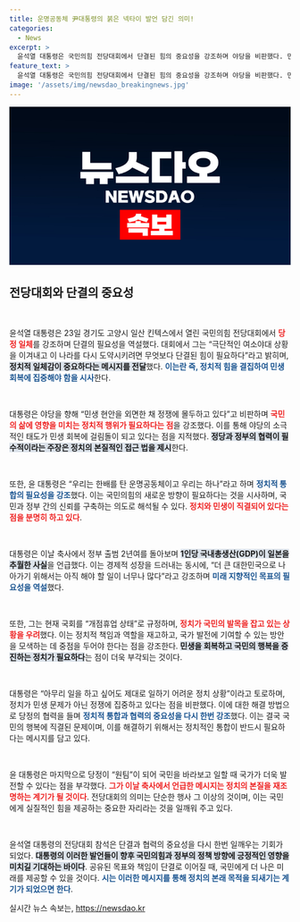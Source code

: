 ```yaml
---
title: 운명공동체 尹대통령의 붉은 넥타이 발언 담긴 의미!
categories:
  - News
excerpt: >
  윤석열 대통령은 국민의힘 전당대회에서 단결된 힘의 중요성을 강조하며 야당을 비판했다. 민생 회복을 위한 당정 협력을 촉구하며, 국민의힘의 역할을 강조하는 강력한 메시지를 전했다.
feature_text: >
  윤석열 대통령은 국민의힘 전당대회에서 단결된 힘의 중요성을 강조하며 야당을 비판했다. 민생 회복을 위한 당정 협력을 촉구하며, 국민의힘의 역할을 강조하는 강력한 메시지를 전했다.
image: '/assets/img/newsdao_breakingnews.jpg'
---
```


<p><img src="/assets/img/newsdao_breakingnews.jpg" alt="cryptoinkorea 속보" /></p>

<h2 data-ke-size="size26">전당대회와 단결의 중요성</h2>

<p data-ke-size="size16">&nbsp;</p>

<p>윤석열 대통령은 23일 경기도 고양시 일산 킨텍스에서 열린 국민의힘 전당대회에서 <b><span style="color: #ee2323;">당정 일체</span></b>를 강조하며 단결의 필요성을 역설했다. 대회에서 그는 “극단적인 여소야대 상황을 이겨내고 이 나라를 다시 도약시키려면 무엇보다 단결된 힘이 필요하다”라고 밝히며, <b><span style="background-color: #21538527;">정치적 일체감이 중요하다는 메시지를 전달</span></b>했다. <b><span style="color: #1a5490;">이는란 즉, 정치적 힘을 결집하여 민생 회복에 집중해야 함을 시사</span></b>한다.</p>

<p data-ke-size="size16">&nbsp;</p>

<p>대통령은 야당을 향해 “민생 현안을 외면한 채 정쟁에 몰두하고 있다”고 비판하며 <b><span style="color: #ee2323;">국민의 삶에 영향을 미치는 정치적 행위가 필요하다는 점</span></b>을 강조했다. 이를 통해 야당의 소극적인 태도가 민생 회복에 걸림돌이 되고 있다는 점을 지적했다. <b><span style="background-color: #21538527;">정당과 정부의 협력이 필수적이라는 주장은 정치의 본질적인 접근 법을 제시</span></b>한다.</p>

<p data-ke-size="size16">&nbsp;</p>

<p>또한, 윤 대통령은 “우리는 한배를 탄 운명공동체이고 우리는 하나”라고 하며 <b><span style="color: #1a5490;">정치적 통합의 필요성을 강조</span></b>했다. 이는 국민의힘의 새로운 방향이 필요하다는 것을 시사하며, 국민과 정부 간의 신뢰를 구축하는 의도로 해석될 수 있다. <b><span style="color: #ee2323;">정치와 민생이 직결되어 있다는 점을 분명히 하고 있다</span></b>.</p>

<p data-ke-size="size16">&nbsp;</p>

<p>대통령은 이날 축사에서 정부 출범 2년여를 돌아보며 <b><span style="background-color: #21538527;">1인당 국내총생산(GDP)이 일본을 추월한 사실</span></b>을 언급했다. 이는 경제적 성장을 드러내는 동시에, “더 큰 대한민국으로 나아가기 위해서는 아직 해야 할 일이 너무나 많다”라고 강조하며 <b><span style="color: #1a5490;">미래 지향적인 목표의 필요성을 역설</span></b>했다. </p>

<p data-ke-size="size16">&nbsp;</p>

<p>또한, 그는 현재 국회를 “개점휴업 상태”로 규정하며, <b><span style="color: #ee2323;">정치가 국민의 발목을 잡고 있는 상황을 우려</span></b>했다. 이는 정치적 책임과 역할을 재고하고, 국가 발전에 기여할 수 있는 방안을 모색하는 데 중점을 두어야 한다는 점을 강조한다. <b><span style="background-color: #21538527;">민생을 회복하고 국민의 행복을 증진하는 정치가 필요하다</span></b>는 점이 더욱 부각되는 것이다.</p>

<p data-ke-size="size16">&nbsp;</p>

<p>대통령은 “아무리 일을 하고 싶어도 제대로 일하기 어려운 정치 상황”이라고 토로하며, 정치가 민생 문제가 아닌 정쟁에 집중하고 있다는 점을 비판했다. 이에 대한 해결 방법으로 당정의 협력을 들며 <b><span style="color: #1a5490;">정치적 통합과 협력의 중요성을 다시 한번 강조</span></b>했다. 이는 결국 국민의 행복에 직결된 문제이며, 이를 해결하기 위해서는 정치적인 통합이 반드시 필요하다는 메시지를 담고 있다.</p>

<p data-ke-size="size16">&nbsp;</p>

<p>윤 대통령은 마지막으로 당정이 “원팀”이 되어 국민을 바라보고 일할 때 국가가 더욱 발전할 수 있다는 점을 부각했다. <b><span style="color: #ee2323;">그가 이날 축사에서 언급한 메시지는 정치의 본질을 재조명하는 계기가 될 것이다</span></b>. 전당대회의 의미는 단순한 행사 그 이상의 것이며, 이는 국민에게 실질적인 힘을 제공하는 중요한 자리라는 것을 일깨워 주고 있다. </p>

<p data-ke-size="size16">&nbsp;</p>

<p>윤석열 대통령의 전당대회 참석은 단결과 협력의 중요성을 다시 한번 일깨우는 기회가 되었다. <b><span style="background-color: #21538527;">대통령의 이러한 발언들이 향후 국민의힘과 정부의 정책 방향에 긍정적인 영향을 미치길 기대하는 바이다</span></b>. 공유된 목표와 책임이 단결로 이어질 때, 국민에게 더 나은 미래를 제공할 수 있을 것이다. <b><span style="color: #1a5490;">시는 이러한 메시지를 통해 정치의 본래 목적을 되새기는 계기가 되었으면 한다</span></b>.</p>
실시간 뉴스 속보는, <a href="https://newsdao.kr" rel="dofollow">https://newsdao.kr</a>



